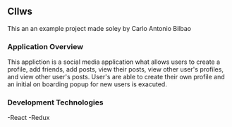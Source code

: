 ## Cllws
This an an example project made soley by Carlo Antonio Bilbao

### Application Overview
This appliction is a social media application what allows users to create a profile, add friends, add posts, view their posts, view other user's profiles, and view other user's posts. User's are able to create their own profile and an initial on boarding popup for new users is exacuted.

### Development Technologies
-React 
-Redux